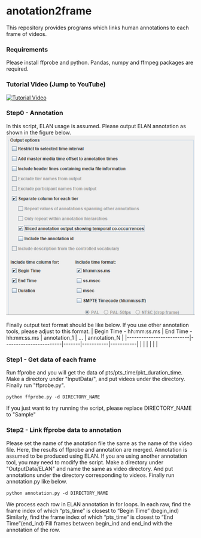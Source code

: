 # anotation2frame

This repository provides programs which links human annotations to each frame of videos.

### Requirements

Please install ffprobe and python.
Pandas, numpy and ffmpeg packages are required.

### Tutorial Video (Jump to YouTube)
[![Tutorial Video](https://github.com/user-attachments/assets/7f647820-7dfc-4644-9614-b9f43862466a)](https://youtu.be/Qv5YiqqgN2U?si=0Y-xy_Qn-_8j04Q4)

### Step0 - Annotation

In this script, ELAN usage is assumed.
Please output ELAN annotation as shown in the figure below.
![test](elan_output.png)

Finally output text format should be like below.
If you use other annotation tools, please adjust to this format.
| Begin Time - hh:mm:ss.ms | End Time - hh:mm:ss.ms | annotation_1 | ... | annotation_N |
|--------------------------|------------------------|-------|-----------|-----------|
| | | | | |

### Step1 - Get data of each frame

Run ffprobe and you will get the data of pts/pts_time/pkt_duration_time.
Make a directory under "InputData/", and put videos under the directory.
Finally run "ffprobe.py".

```
python ffprobe.py -d DIRECTORY_NAME
```

If you just want to try running the script, please replace DIRECTORY_NAME to "Sample"

### Step2 - Link ffprobe data to annotation

Please set the name of the anotation file the same as the name of the video file.
Here, the results of ffprobe and annotation are merged.
Annotation is assumed to be produced using ELAN.
If you are using another annotation tool, you may need to modify the script.
Make a directory under "OutputData/ELAN" and name the same as video directory.
And put annotations under the directory corresponding to videos.
Finally run annotation.py like below.

```
python annotation.py -d DIRECTORY_NAME
```

We process each row in ELAN annotation in for loops.
In each raw, find the frame index of which “pts_time” is closest to “Begin Time” (begin_ind)
Similarly, find the frame index of which “pts_time” is closest to “End Time”(end_ind)
Fill frames between begin_ind and end_ind with the annotation of the row.
